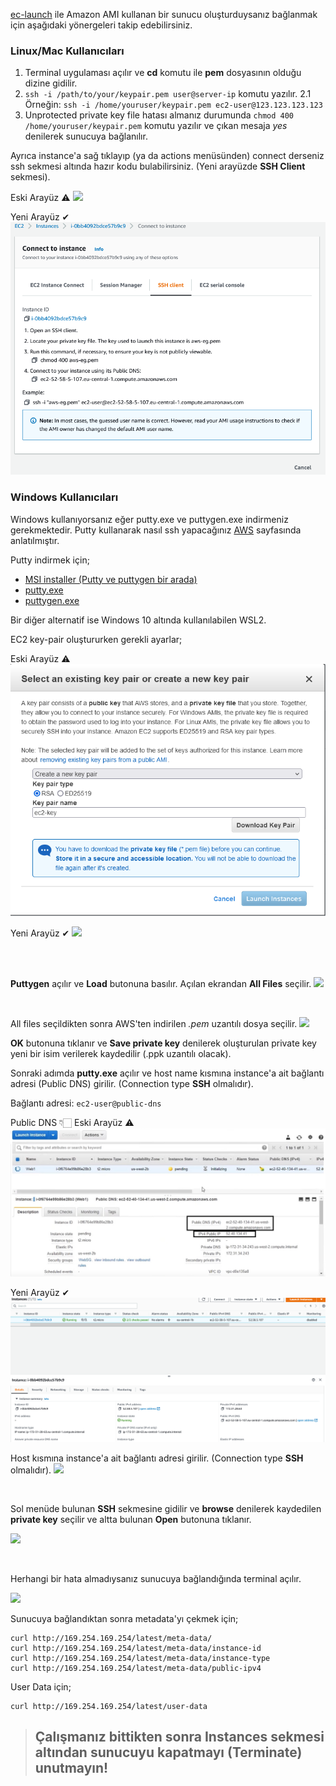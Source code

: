[ec-launch](ec2-launch.md) ile Amazon AMI kullanan bir sunucu oluşturduysanız bağlanmak için aşağıdaki yönergeleri takip edebilirsiniz.

### Linux/Mac Kullanıcıları 

1. Terminal uygulaması açılır ve  **cd** komutu ile **pem** dosyasının olduğu dizine gidilir.
2. `ssh -i /path/to/your/keypair.pem user@server-ip` komutu yazılır.
2.1 Örneğin: `ssh -i /home/youruser/keypair.pem ec2-user@123.123.123.123`
3. Unprotected private key file hatası almanız durumunda `chmod 400  /home/youruser/keypair.pem` komutu yazılır ve çıkan mesaja *yes* denilerek sunucuya bağlanılır.

Ayrıca instance'a sağ tıklayıp (ya da actions menüsünden) connect derseniz ssh sekmesi altında hazır kodu bulabilirsiniz. (Yeni arayüzde **SSH Client** sekmesi).

Eski Arayüz ⚠
<img src="https://asf.alaska.edu/wp-content/uploads/2019/03/cloud-recipe-image-1-2000x1125.jpg" width="1000">

Yeni Arayüz ✔
![](assets/ec2-5.png)

### Windows Kullanıcıları
Windows kullanıyorsanız eğer putty.exe ve puttygen.exe indirmeniz gerekmektedir. Putty kullanarak nasıl ssh yapacağınız [AWS](https://docs.aws.amazon.com/AWSEC2/latest/UserGuide/putty.html) sayfasında anlatılmıştır.

Putty indirmek için;
* [MSI installer (Putty ve puttygen bir arada)](https://www.puttygen.com/download-putty)
* [putty.exe](https://puttygen.com/download.php?val=13)
* [puttygen.exe](https://puttygen.com/download.php?val=49)

Bir diğer alternatif ise Windows 10 altında kullanılabilen WSL2. 

EC2 key-pair oluştururken gerekli ayarlar;

Eski Arayüz ⚠
![](assets/ec2-4.png)

Yeni Arayüz ✔
<img src="https://assets.cloudacademy.com/bakery/media/uploads/content_engine/image-20220531141451-7-68b98e35-3764-4380-a055-7e5e11b4d903.png" width="400">


<!-- ![](https://assets.cloudacademy.com/bakery/media/uploads/content_engine/image-20220531141451-7-68b98e35-3764-4380-a055-7e5e11b4d903.png) -->

<br>
<br>

**Puttygen** açılır ve **Load** butonuna basılır. Açılan ekrandan **All Files** seçilir. 
![](https://assets.cloudacademy.com/bakery/media/uploads/lab-step/blobid2-33284b50-e60d-4adc-9ca0-80400a29ba75.png)

<br>

All files seçildikten sonra AWS'ten indirilen *.pem* uzantılı dosya seçilir. 
![](https://assets.cloudacademy.com/bakery/media/uploads/lab-step/blobid4-183da0e6-7348-4594-8dd0-69ea3f7056df.png)

**OK** butonuna tıklanır ve **Save private key** denilerek oluşturulan private key yeni bir isim verilerek kaydedilir (.ppk uzantılı olacak).

Sonraki adımda **putty.exe** açılır ve host name kısmına instance'a ait bağlantı adresi (Public DNS) girilir. (Connection type **SSH** olmalıdır).

Bağlantı adresi: `ec2-user@public-dns`

Public DNS 👇🏻
Eski Arayüz ⚠
![](assets/ec2-1.jpg)

Yeni Arayüz ✔
![](assets/ec2-6.png)


Host kısmına instance'a ait bağlantı adresi girilir. (Connection type **SSH** olmalıdır).
![](https://docs.aws.amazon.com/AWSEC2/latest/UserGuide/images/putty-session-config.png)

<!-- ![](putty-connect-step1-4ba34dd1-377c-4f0c-9bd2-c6e63c909cc4.jpg) -->

<br>

Sol menüde bulunan **SSH** sekmesine gidilir ve **browse** denilerek kaydedilen **private key** seçilir ve altta bulunan **Open** butonuna tıklanır. 

<!-- ![](blobid0-9519ff3f-2934-46d2-8ca0-d81cc43c6106.png) -->

![](https://devops.ionos.com/tutorials/static/img/tutorials/linux/putty_ssh_auth.png)


<br>

Herhangi bir hata almadıysanız sunucuya bağlandığında terminal açılır.

![](https://assets.cloudacademy.com/bakery/media/uploads/blobid0-2e0e20fd-e8ff-433b-acc7-a323f92bb06e.png)




Sunucuya bağlandıktan sonra metadata'yı çekmek için;

```
curl http://169.254.169.254/latest/meta-data/
curl http://169.254.169.254/latest/meta-data/instance-id
curl http://169.254.169.254/latest/meta-data/instance-type
curl http://169.254.169.254/latest/meta-data/public-ipv4
```


User Data için;
```
curl http://169.254.169.254/latest/user-data
```

> ## Çalışmanız bittikten sonra **Instances** sekmesi altından sunucuyu kapatmayı (Terminate) unutmayın!